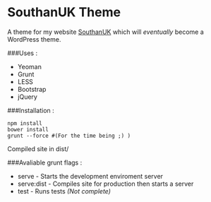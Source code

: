 # SouthanUK Theme
A theme for my website [SouthanUK](http://www.southanuk.co.uk) which will *eventually* become a WordPress theme.

###Uses :
 - Yeoman
 - Grunt
 - LESS
 - Bootstrap
 - jQuery

###Installation :
```
npm install
bower install
grunt --force #(For the time being ;) )
```
Compiled site in dist/

###Avaliable grunt flags :
 - serve - Starts the development enviroment server 
 - serve:dist - Compiles site for production then starts a server
 - test - Runs tests *(Not complete)*
